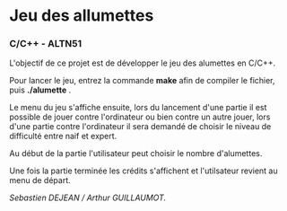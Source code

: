 # Jeu des allumettes 
###  C/C++ - ALTN51

L'objectif de ce projet est de développer le jeu des alumettes en C/C++.

Pour lancer le jeu, entrez la commande **make** afin de compiler le fichier, puis **./alumette** .



Le menu du jeu s'affiche ensuite, lors du lancement d'une partie il est possible de jouer contre l'ordinateur ou bien contre un autre jouer, lors d'une partie contre l'ordinateur il sera demandé de choisir le niveau de difficulté entre naif et expert.

Au début de la partie l'utilisateur peut choisir le nombre d'alumettes.

Une fois la partie terminée les crédits s'affichent et l'utilsateur revient au menu de départ.



  
  
*Sebastien DEJEAN / Arthur GUILLAUMOT.*
